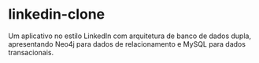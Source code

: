 # linkedin-clone
Um aplicativo no estilo LinkedIn com arquitetura de banco de dados dupla, apresentando Neo4j para dados de relacionamento e MySQL para dados transacionais.
